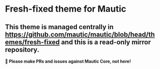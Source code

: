 # Fresh-fixed theme for Mautic

## This theme is managed centrally in https://github.com/mautic/mautic/blob/head/themes/fresh-fixed and this is a read-only mirror repository.

**📣 Please make PRs and issues against Mautic Core, not here!**